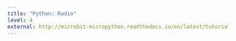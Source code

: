 ```yaml
---
title: "Python: Radio"
level: 4
external: http://microbit-micropython.readthedocs.io/en/latest/tutorials/radio.html
---
```

